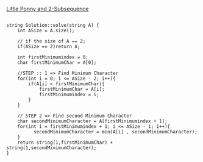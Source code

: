 [Little Ponny and 2-Subsequence](https://www.scaler.com/academy/mentee-dashboard/class/34485/homework/problems/9990/?navref=cl_pb_nv_tb)

```

string Solution::solve(string A) {
    int ASize = A.size();

    // if the size of A == 2;
    if(ASize == 2)return A;

    int firstMinimumindex = 0;
    char firstMinimumChar = A[0];

    //STEP :: 1 => Find Minimum Character
    for(int i = 0; i <= ASize - 2; i++){
        if(A[i] < firstMinimumChar){
            firstMinimumChar = A[i];
            firstMinimumindex = i;
        }
    }

    // STEP 2 => Find second Minimum Character
    char secondMinimumCharacter = A[firstMinimumindex + 1];
    for(int i = firstMinimumindex + 1; i <= ASize - 1; i++){
          secondMinimumCharacter = min(A[i] , secondMinimumCharacter);
    }
    return string(1,firstMinimumChar) + string(1,secondMinimumCharacter);
}


```
